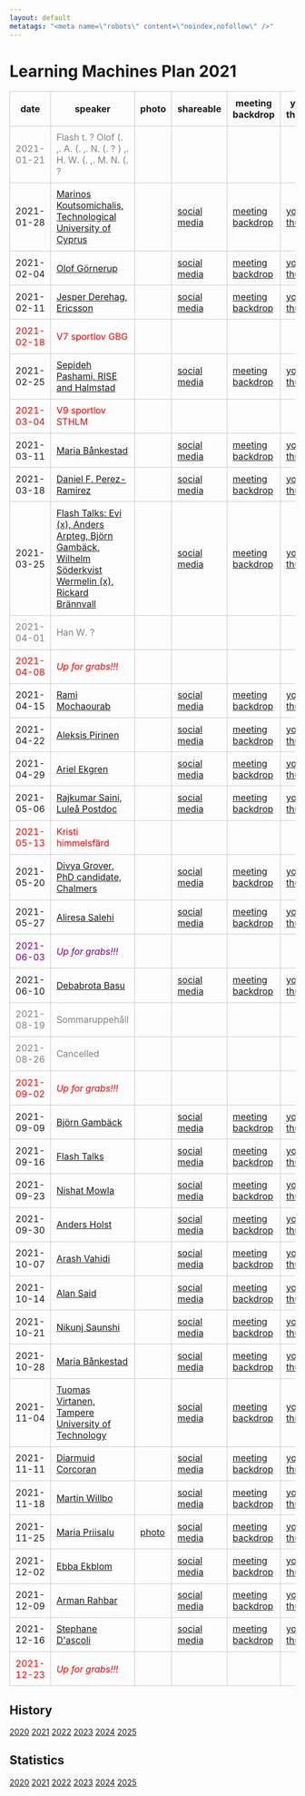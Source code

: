 ```yaml
---
layout: default
metatags: "<meta name=\"robots\" content=\"noindex,nofollow\" />"
---
```

<style type="text/css" scoped>
td, th {border: 1px solid #ccc; padding: 0.6em;}
table {border-collapse: collapse;}
</style>

# Learning Machines Plan 2021

| date | speaker                                   | photo | shareable | meeting backdrop | youtube thumbnail | <a title="Speaker, Title, Abstract, Bio, Photo. Strikethrough means we don't have it yet.">comment</a>        |
| ---- | ----------------------------------------- | ----- | ----- | ----- | ----- | -------------- |
| <span style="color:grey"> 2021-01-21 </span> | <span style="color:grey"> Flash t. ? Olof (. ,.  A. (. ,.  N. (. ? ) ,.  H. W. (. ,.  M. N. (. ? </span> | <span style="color:grey">  </span> | <span style="color:grey">  </span> | <span style="color:grey">  </span> | <span style="color:grey">  </span> | <span style="color:grey"> S~~TABP~~ </span> |
|  2021-01-28  |  [Marinos Koutsomichalis, Technological University of Cyprus](2021-01-28.md)  |    |  [social media ](2021-01-28-social-media-marinos-koutsomichalis--technological-university-of-cyprus.jpg)  |  [meeting backdrop ](2021-01-28-meeting-backdrop-marinos-koutsomichalis--technological-university-of-cyprus.jpg)  |  [youtube thumbnail ](2021-01-28-youtube-thumbnail-marinos-koutsomichalis--technological-university-of-cyprus.jpg)  |  ST~~ABP~~  |
|  2021-02-04  |  [Olof Görnerup](2021-02-04.md)  |    |  [social media ](2021-02-04-social-media-olof-gornerup.jpg)  |  [meeting backdrop ](2021-02-04-meeting-backdrop-olof-gornerup.jpg)  |  [youtube thumbnail ](2021-02-04-youtube-thumbnail-olof-gornerup.jpg)  |  S~~TABP~~  |
|  2021-02-11  |  [Jesper Derehag, Ericsson](2021-02-11.md)  |    |  [social media ](2021-02-11-social-media-jesper-derehag--ericsson.jpg)  |  [meeting backdrop ](2021-02-11-meeting-backdrop-jesper-derehag--ericsson.jpg)  |  [youtube thumbnail ](2021-02-11-youtube-thumbnail-jesper-derehag--ericsson.jpg)  |  S~~TABP~~  |
| <span style="color:red"> 2021-02-18 </span> | <span style="color:red"> V7 sportlov GBG </span> | <span style="color:red">  </span> | <span style="color:red">  </span> | <span style="color:red">  </span> | <span style="color:red">  </span> | <span style="color:red"> CANCELLED </span> |
|  2021-02-25  |  [Sepideh Pashami, RISE and Halmstad](2021-02-25.md)  |    |  [social media ](2021-02-25-social-media-sepideh-pashami--rise-and-halmstad.jpg)  |  [meeting backdrop ](2021-02-25-meeting-backdrop-sepideh-pashami--rise-and-halmstad.jpg)  |  [youtube thumbnail ](2021-02-25-youtube-thumbnail-sepideh-pashami--rise-and-halmstad.jpg)  |  ST~~ABP~~  |
| <span style="color:red"> 2021-03-04 </span> | <span style="color:red"> V9 sportlov STHLM </span> | <span style="color:red">  </span> | <span style="color:red">  </span> | <span style="color:red">  </span> | <span style="color:red">  </span> | <span style="color:red"> CANCELLED </span> |
|  2021-03-11  |  [Maria Bånkestad](2021-03-11.md)  |    |  [social media ](2021-03-11-social-media-maria-bankestad.jpg)  |  [meeting backdrop ](2021-03-11-meeting-backdrop-maria-bankestad.jpg)  |  [youtube thumbnail ](2021-03-11-youtube-thumbnail-maria-bankestad.jpg)  |  ST~~ABP~~  |
|  2021-03-18  |  [Daniel F. Perez-Ramirez](2021-03-18.md)  |    |  [social media ](2021-03-18-social-media-daniel-f.-perez-ramirez.jpg)  |  [meeting backdrop ](2021-03-18-meeting-backdrop-daniel-f.-perez-ramirez.jpg)  |  [youtube thumbnail ](2021-03-18-youtube-thumbnail-daniel-f.-perez-ramirez.jpg)  |  ST~~ABP~~  |
|  2021-03-25  |  [Flash Talks: Evi (x), Anders Arpteg, Björn Gambäck, Wilhelm Söderkvist Wermelin (x), Rickard Brännvall](2021-03-25.md)  |    |  [social media ](2021-03-25-social-media-flash-talks:-evi-(x)--anders-arpteg--bjorn-gamback--wilhelm-soderkvist-wermelin-(x)--rickard-brannvall.jpg)  |  [meeting backdrop ](2021-03-25-meeting-backdrop-flash-talks:-evi-(x)--anders-arpteg--bjorn-gamback--wilhelm-soderkvist-wermelin-(x)--rickard-brannvall.jpg)  |  [youtube thumbnail ](2021-03-25-youtube-thumbnail-flash-talks:-evi-(x)--anders-arpteg--bjorn-gamback--wilhelm-soderkvist-wermelin-(x)--rickard-brannvall.jpg)  |  S~~TABP~~  |
| <span style="color:grey"> 2021-04-01 </span> | <span style="color:grey"> Han W. ? </span> | <span style="color:grey">  </span> | <span style="color:grey">  </span> | <span style="color:grey">  </span> | <span style="color:grey">  </span> | <span style="color:grey"> S~~TABP~~ </span> |
| <span style="color:red"> 2021-04-08 </span> | <span style="color:red"> *Up for grabs!!!* </span> | <span style="color:red">  </span> | <span style="color:red">  </span> | <span style="color:red">  </span> | <span style="color:red">  </span> | <span style="color:red"> CANCELLED </span> |
|  2021-04-15  |  [Rami Mochaourab](2021-04-15.md)  |    |  [social media ](2021-04-15-social-media-rami-mochaourab.jpg)  |  [meeting backdrop ](2021-04-15-meeting-backdrop-rami-mochaourab.jpg)  |  [youtube thumbnail ](2021-04-15-youtube-thumbnail-rami-mochaourab.jpg)  |  S~~TABP~~  |
|  2021-04-22  |  [Aleksis Pirinen](2021-04-22.md)  |    |  [social media ](2021-04-22-social-media-aleksis-pirinen.jpg)  |  [meeting backdrop ](2021-04-22-meeting-backdrop-aleksis-pirinen.jpg)  |  [youtube thumbnail ](2021-04-22-youtube-thumbnail-aleksis-pirinen.jpg)  |  ST~~ABP~~  |
|  2021-04-29  |  [Ariel Ekgren](2021-04-29.md)  |    |  [social media ](2021-04-29-social-media-ariel-ekgren.jpg)  |  [meeting backdrop ](2021-04-29-meeting-backdrop-ariel-ekgren.jpg)  |  [youtube thumbnail ](2021-04-29-youtube-thumbnail-ariel-ekgren.jpg)  |  S~~TABP~~  |
|  2021-05-06  |  [Rajkumar Saini, Luleå Postdoc](2021-05-06.md)  |    |  [social media ](2021-05-06-social-media-rajkumar-saini--lulea-postdoc.jpg)  |  [meeting backdrop ](2021-05-06-meeting-backdrop-rajkumar-saini--lulea-postdoc.jpg)  |  [youtube thumbnail ](2021-05-06-youtube-thumbnail-rajkumar-saini--lulea-postdoc.jpg)  |  ST~~ABP~~  |
| <span style="color:red"> 2021-05-13 </span> | <span style="color:red"> Kristi himmelsfärd </span> | <span style="color:red">  </span> | <span style="color:red">  </span> | <span style="color:red">  </span> | <span style="color:red">  </span> | <span style="color:red"> CANCELLED </span> |
|  2021-05-20  |  [Divya Grover, PhD candidate, Chalmers](2021-05-20.md)  |    |  [social media ](2021-05-20-social-media-divya-grover--phd-candidate--chalmers.jpg)  |  [meeting backdrop ](2021-05-20-meeting-backdrop-divya-grover--phd-candidate--chalmers.jpg)  |  [youtube thumbnail ](2021-05-20-youtube-thumbnail-divya-grover--phd-candidate--chalmers.jpg)  |  ST~~ABP~~  |
|  2021-05-27  |  [Aliresa Salehi](2021-05-27.md)  |    |  [social media ](2021-05-27-social-media-aliresa-salehi.jpg)  |  [meeting backdrop ](2021-05-27-meeting-backdrop-aliresa-salehi.jpg)  |  [youtube thumbnail ](2021-05-27-youtube-thumbnail-aliresa-salehi.jpg)  |  S~~TABP~~  |
| <span style="color:purple"> 2021-06-03 </span> | <span style="color:purple"> *Up for grabs!!!* </span> | <span style="color:purple">  </span> | <span style="color:purple">  </span> | <span style="color:purple">  </span> | <span style="color:purple">  </span> | <span style="color:purple"> ~~STABP~~ </span> |
|  2021-06-10  |  [Debabrota Basu](2021-06-10.md)  |    |  [social media ](2021-06-10-social-media-debabrota-basu.jpg)  |  [meeting backdrop ](2021-06-10-meeting-backdrop-debabrota-basu.jpg)  |  [youtube thumbnail ](2021-06-10-youtube-thumbnail-debabrota-basu.jpg)  |  S~~TABP~~  |
| <span style="color:grey"> 2021-08-19 </span> | <span style="color:grey"> Sommaruppehåll </span> | <span style="color:grey">  </span> | <span style="color:grey">  </span> | <span style="color:grey">  </span> | <span style="color:grey">  </span> | <span style="color:grey"> S~~TABP~~ </span> |
| <span style="color:grey"> 2021-08-26 </span> | <span style="color:grey"> Cancelled </span> | <span style="color:grey">  </span> | <span style="color:grey">  </span> | <span style="color:grey">  </span> | <span style="color:grey">  </span> | <span style="color:grey"> S~~TABP~~ </span> |
| <span style="color:red"> 2021-09-02 </span> | <span style="color:red"> *Up for grabs!!!* </span> | <span style="color:red">  </span> | <span style="color:red">  </span> | <span style="color:red">  </span> | <span style="color:red">  </span> | <span style="color:red"> CANCELLED </span> |
|  2021-09-09  |  [Björn Gambäck](2021-09-09.md)  |    |  [social media ](2021-09-09-social-media-bjorn-gamback.jpg)  |  [meeting backdrop ](2021-09-09-meeting-backdrop-bjorn-gamback.jpg)  |  [youtube thumbnail ](2021-09-09-youtube-thumbnail-bjorn-gamback.jpg)  |  ST~~ABP~~  |
|  2021-09-16  |  [Flash Talks](2021-09-16.md)  |    |  [social media ](2021-09-16-social-media-flash-talks.jpg)  |  [meeting backdrop ](2021-09-16-meeting-backdrop-flash-talks.jpg)  |  [youtube thumbnail ](2021-09-16-youtube-thumbnail-flash-talks.jpg)  |  ST~~ABP~~  |
|  2021-09-23  |  [Nishat Mowla](2021-09-23.md)  |    |  [social media ](2021-09-23-social-media-nishat-mowla.jpg)  |  [meeting backdrop ](2021-09-23-meeting-backdrop-nishat-mowla.jpg)  |  [youtube thumbnail ](2021-09-23-youtube-thumbnail-nishat-mowla.jpg)  |  S~~TABP~~  |
|  2021-09-30  |  [Anders Holst](2021-09-30.md)  |    |  [social media ](2021-09-30-social-media-anders-holst.jpg)  |  [meeting backdrop ](2021-09-30-meeting-backdrop-anders-holst.jpg)  |  [youtube thumbnail ](2021-09-30-youtube-thumbnail-anders-holst.jpg)  |  S~~TABP~~  |
|  2021-10-07  |  [Arash Vahidi](2021-10-07.md)  |    |  [social media ](2021-10-07-social-media-arash-vahidi.jpg)  |  [meeting backdrop ](2021-10-07-meeting-backdrop-arash-vahidi.jpg)  |  [youtube thumbnail ](2021-10-07-youtube-thumbnail-arash-vahidi.jpg)  |  ST~~ABP~~  |
|  2021-10-14  |  [Alan Said](2021-10-14.md)  |    |  [social media ](2021-10-14-social-media-alan-said.jpg)  |  [meeting backdrop ](2021-10-14-meeting-backdrop-alan-said.jpg)  |  [youtube thumbnail ](2021-10-14-youtube-thumbnail-alan-said.jpg)  |  ST~~ABP~~  |
|  2021-10-21  |  [Nikunj Saunshi](2021-10-21.md)  |    |  [social media ](2021-10-21-social-media-nikunj-saunshi.jpg)  |  [meeting backdrop ](2021-10-21-meeting-backdrop-nikunj-saunshi.jpg)  |  [youtube thumbnail ](2021-10-21-youtube-thumbnail-nikunj-saunshi.jpg)  |  S~~TABP~~  |
|  2021-10-28  |  [Maria Bånkestad](2021-10-28.md)  |    |  [social media ](2021-10-28-social-media-maria-bankestad.jpg)  |  [meeting backdrop ](2021-10-28-meeting-backdrop-maria-bankestad.jpg)  |  [youtube thumbnail ](2021-10-28-youtube-thumbnail-maria-bankestad.jpg)  |  ST~~ABP~~  |
|  2021-11-04  |  [Tuomas Virtanen, Tampere University of Technology](2021-11-04.md)  |    |  [social media ](2021-11-04-social-media-tuomas-virtanen.jpg)  |  [meeting backdrop ](2021-11-04-meeting-backdrop-tuomas-virtanen.jpg)  |  [youtube thumbnail ](2021-11-04-youtube-thumbnail-tuomas-virtanen.jpg)  |  STAB~~P~~  |
|  2021-11-11  |  [Diarmuid Corcoran](2021-11-11.md)  |    |  [social media ](2021-11-11-social-media-diarmuid-corcoran.jpg)  |  [meeting backdrop ](2021-11-11-meeting-backdrop-diarmuid-corcoran.jpg)  |  [youtube thumbnail ](2021-11-11-youtube-thumbnail-diarmuid-corcoran.jpg)  |  STAB~~P~~  |
|  2021-11-18  |  [Martin Willbo](2021-11-18.md)  |    |  [social media ](2021-11-18-social-media-martin-willbo.jpg)  |  [meeting backdrop ](2021-11-18-meeting-backdrop-martin-willbo.jpg)  |  [youtube thumbnail ](2021-11-18-youtube-thumbnail-martin-willbo.jpg)  |  STAB~~P~~  |
|  2021-11-25  |  [Maria Priisalu](2021-11-25.md)  |  [photo](2021-11-25-photo-maria-priisalu.jpg)  |  [social media ](2021-11-25-social-media-maria-priisalu.jpg)  |  [meeting backdrop ](2021-11-25-meeting-backdrop-maria-priisalu.jpg)  |  [youtube thumbnail ](2021-11-25-youtube-thumbnail-maria-priisalu.jpg)  |  STABP  |
|  2021-12-02  |  [Ebba Ekblom](2021-12-02.md)  |    |  [social media ](2021-12-02-social-media-ebba-ekblom.jpg)  |  [meeting backdrop ](2021-12-02-meeting-backdrop-ebba-ekblom.jpg)  |  [youtube thumbnail ](2021-12-02-youtube-thumbnail-ebba-ekblom.jpg)  |  STAB~~P~~  |
|  2021-12-09  |  [Arman Rahbar](2021-12-09.md)  |    |  [social media ](2021-12-09-social-media-arman-rahbar.jpg)  |  [meeting backdrop ](2021-12-09-meeting-backdrop-arman-rahbar.jpg)  |  [youtube thumbnail ](2021-12-09-youtube-thumbnail-arman-rahbar.jpg)  |  STAB~~P~~  |
|  2021-12-16  |  [Stephane D'ascoli](2021-12-16.md)  |    |  [social media ](2021-12-16-social-media-stephane-d'ascoli.jpg)  |  [meeting backdrop ](2021-12-16-meeting-backdrop-stephane-d'ascoli.jpg)  |  [youtube thumbnail ](2021-12-16-youtube-thumbnail-stephane-d'ascoli.jpg)  |  STAB~~P~~  |
| <span style="color:red"> 2021-12-23 </span> | <span style="color:red"> *Up for grabs!!!* </span> | <span style="color:red">  </span> | <span style="color:red">  </span> | <span style="color:red">  </span> | <span style="color:red">  </span> | <span style="color:red"> CANCELLED </span> |

## History 


[2020](2020.html) [2021](2021) [2022](2022) [2023](2023) [2024](2024) [2025](2025)


## Statistics


[2020](statistics-2020) [2021](statistics-2021) [2022](statistics-2022) [2023](statistics-2023) [2024](statistics-2024) [2025](statistics-2025)

